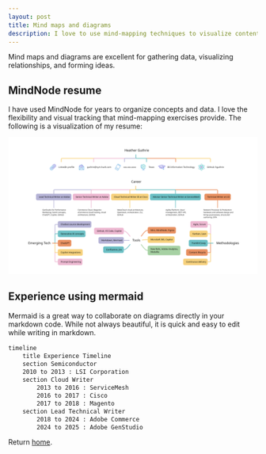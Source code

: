 ```yaml
---
layout: post
title: Mind maps and diagrams
description: I love to use mind-mapping techniques to visualize content and connections.
---
```


Mind maps and diagrams are excellent for gathering data, visualizing relationships, and forming ideas.

## MindNode resume

I have used MindNode for years to organize concepts and data. I love the flexibility and visual tracking that mind-mapping exercises provide. The following is a visualization of my resume:

![Mind map visual resume](assets/Resume-2025.svg "HGUTHRIE resume as a mind map")

## Experience using mermaid

Mermaid is a great way to collaborate on diagrams directly in your markdown code. While not always beautiful, it is quick and easy to edit while writing in markdown.

```mermaid
timeline
    title Experience Timeline
    section Semiconductor
    2010 to 2013 : LSI Corporation
    section Cloud Writer
        2013 to 2016 : ServiceMesh
        2016 to 2017 : Cisco
        2017 to 2018 : Magento
    section Lead Technical Writer
        2018 to 2024 : Adobe Commerce
        2024 to 2025 : Adobe GenStudio
```

Return [home](index.md).
